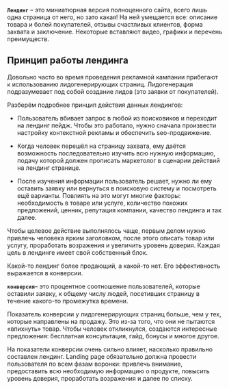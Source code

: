 **`Лендинг`** – это миниатюрная версия полноценного сайта, всего лишь одна страница от него, но зато какая! На ней умещается все: описание товара и болей покупателей, отзывы счастливых клиентов, форма захвата и заключение. Некоторые вставляют видео, графики и перечень преимуществ.

## Принцип работы лендинга

Довольно часто во время проведения рекламной кампании прибегают к использованию лидогенерирующих страниц. Лидогенерация подразумевает под собой создание лидов (это заявки от покупателей).

Разберём подробнее принцип действия данных лендингов:

- Пользователь вбивает запрос в любой из поисковиков и переходит на лендинг пейдж. Чтобы это работало, нужно сначала произвести настройку контекстной рекламы и обеспечить seo-продвижение.

- Когда человек перешёл на страницу захвата, ему даётся возможность последовательно изучить всю нужную информацию, подачу которой должен прописать маркетолог в сценарии действий на лендинг странице.

- После изучения информации пользователь решает, нужно ли ему оставить заявку или вернуться в поисковую систему и посмотреть ещё варианты. Повлиять на это могут многие факторы: необходимость в товаре или услуге, количество похожих предложений, ценник, репутация компании, качество лендинга и так далее.

Чтобы целевое действие выполнялось чаще, первым делом нужно привлечь человека ярким заголовком, после этого описать товар или услугу, проработать возражения и увеличить уровень доверия. Каждая цель в лендинге имеет свой собственный блок.

Какой-то лендинг более продающий, а какой-то нет. Его эффективность выражается в конверсии.

**`конверсия`**– это процентное соотношение пользователей, которые оставили заявку, к общему числу людей, посетивших страницу в течение какого-то промежутка времени.

Показатель конверсии у лидогенерирующих страниц больше, чем у тех, которые направлены на продажу. Это из-за того, что они не пытаются «впихнуть» товар. Чтобы человек откликнулся, создаются интересные предложения: бесплатная консультация, гайд, бонусы и многое другое.

На показатели конверсии очень сильно влияет, насколько правильно составлен лендинг. Landing page обязательно должна провести пользователя по всем фазам воронки: привлечь внимание, предоставить всю необходимую информацию о продукте, повысить уровень доверия, проработать возражения и далее по списку.

